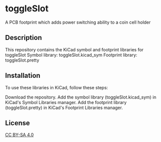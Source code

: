 # toggleSlot
A PCB footprint which adds power switching ability to a coin cell holder 

## Description

This repository contains the KiCad symbol and footprint libraries for toggleSlot
Symbol library: toggleSlot.kicad_sym
Footprint library: toggleSlot.pretty

## Installation

To use these libraries in KiCad, follow these steps:

Download the repository.
Add the symbol library (toggleSlot.kicad_sym) in KiCad's Symbol Libraries manager.
Add the footprint library (toggleSlot.pretty) in KiCad's Footprint Libraries manager.

## License

[CC BY-SA 4.0](https://creativecommons.org/licenses/by-sa/4.0/)
